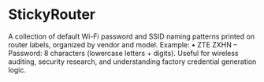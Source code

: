 # StickyRouter
A collection of default Wi-Fi password and SSID naming patterns printed on router labels, organized by vendor and model. Example: • ZTE ZXHN – Password: 8 characters (lowercase letters + digits).  Useful for wireless auditing, security research, and understanding factory credential generation logic.
